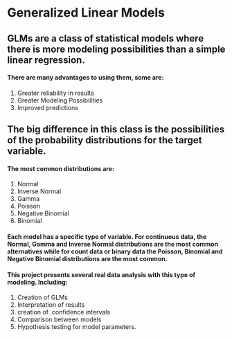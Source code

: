 # Generalized Linear Models

## GLMs are a class of statistical models where there is more modeling possibilities than a simple linear regression.

#### There are many advantages to using them, some are:

1. Greater reliability in results
2. Greater Modeling Possibilities
3. Improved predictions

## The big difference in this class is the possibilities of the probability distributions for the target variable.

#### The most common distributions are:

1. Normal
2. Inverse Normal
3. Gamma
4. Poisson
5. Negative Binomial
6. Binomial

#### Each model has a specific type of variable. For continuous data, the Normal, Gamma and Inverse Normal distributions are the most common alternatives while for count data or binary data the Poisson, Binomial and Negative Binomial distributions are the most common.

#### This project presents several real data analysis with this type of modeling. Including:
1. Creation of GLMs
2. Interpretation of results
3. creation of .confidence intervals
4. Comparison between models
5. Hypothesis testing for model parameters.